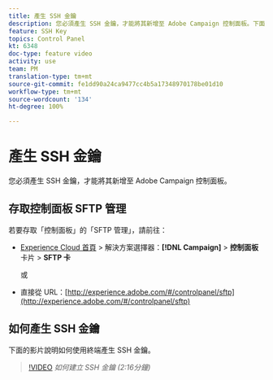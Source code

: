 ```yaml
---
title: 產生 SSH 金鑰
description: 您必須產生 SSH 金鑰，才能將其新增至 Adobe Campaign 控制面板。下面的影片說明如何使用終端產生 SSH 金鑰。
feature: SSH Key
topics: Control Panel
kt: 6348
doc-type: feature video
activity: use
team: PM
translation-type: tm+mt
source-git-commit: fe1dd90a24ca9477cc4b5a17348970178be01d10
workflow-type: tm+mt
source-wordcount: '134'
ht-degree: 100%

---
```



# 產生 SSH 金鑰

您必須產生 SSH 金鑰，才能將其新增至 Adobe Campaign 控制面板。

## 存取控制面板 SFTP 管理

若要存取「控制面板」的「SFTP 管理」，請前往：

* [Experience Cloud 首頁](https://experience.adobe.com/#/home) > 解決方案選擇器：**[!DNL Campaign]** > **控制面板** 卡片 > **SFTP 卡**

   或
* 直接從 URL：[http://experience.adobe.com/#/controlpanel/sftp](http://experience.adobe.com/#/controlpanel/sftp)

## 如何產生 SSH 金鑰

下面的影片說明如何使用終端產生 SSH 金鑰。

>[!VIDEO](https://video.tv.adobe.com/v/27259?quality=12)
*如何建立 SSH 金鑰 (2:16分鐘)*